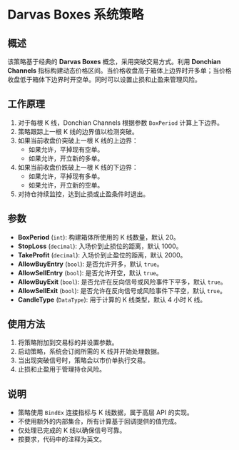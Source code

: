 # Darvas Boxes 系统策略

## 概述

该策略基于经典的 **Darvas Boxes** 概念，采用突破交易方式。利用 **Donchian Channels** 指标构建动态价格区间。当价格收盘高于箱体上边界时开多单；当价格收盘低于箱体下边界时开空单。同时可以设置止损和止盈来管理风险。

## 工作原理

1. 对于每根 K 线，Donchian Channels 根据参数 `BoxPeriod` 计算上下边界。
2. 策略跟踪上一根 K 线的边界值以检测突破。
3. 如果当前收盘价突破上一根 K 线的上边界：
   - 如果允许，平掉现有空单。
   - 如果允许，开立新的多单。
4. 如果当前收盘价跌破上一根 K 线的下边界：
   - 如果允许，平掉现有多单。
   - 如果允许，开立新的空单。
5. 对持仓持续监控，达到止损或止盈条件时退出。

## 参数

- **BoxPeriod** (`int`): 构建箱体所使用的 K 线数量，默认 20。
- **StopLoss** (`decimal`): 入场价到止损位的距离，默认 1000。
- **TakeProfit** (`decimal`): 入场价到止盈位的距离，默认 2000。
- **AllowBuyEntry** (`bool`): 是否允许开多，默认 `true`。
- **AllowSellEntry** (`bool`): 是否允许开空，默认 `true`。
- **AllowBuyExit** (`bool`): 是否允许在反向信号或风险事件下平多，默认 `true`。
- **AllowSellExit** (`bool`): 是否允许在反向信号或风险事件下平空，默认 `true`。
- **CandleType** (`DataType`): 用于计算的 K 线类型，默认 4 小时 K 线。

## 使用方法

1. 将策略附加到交易标的并设置参数。
 2. 启动策略，系统会订阅所需的 K 线并开始处理数据。
3. 当出现突破信号时，策略会以市价单执行交易。
4. 止损和止盈用于管理持仓风险。

## 说明

- 策略使用 `BindEx` 连接指标与 K 线数据，属于高层 API 的实现。
- 不使用额外的内部集合，所有计算基于回调提供的值完成。
- 仅处理已完成的 K 线以确保信号可靠。
- 按要求，代码中的注释为英文。

